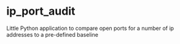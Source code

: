# ip_port_audit
Little Python application to compare open ports for a number of ip addresses to a pre-defined baseline

